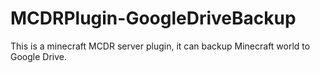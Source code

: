 # MCDRPlugin-GoogleDriveBackup
This is a minecraft MCDR server plugin, it can backup Minecraft world to Google Drive.
